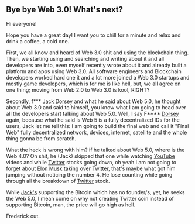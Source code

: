 ## Bye bye Web 3.0! What's next?

Hi everyone!

Hope you have a great day! I want you to chill for a minute and relax and drink a coffee, a cold one.

First, we all know and heard of Web 3.0 shit and using the blockchain thing. Then, we starting using and searching and writing about it and all developers are into, even myself recently wrote about it and already built a platform and apps using Web 3.0. All software engineers and Blockchain developers worked hard one it and a lot more joined a Web 3.0 startups and mostly game developers, which is for me is like hell, but, we all agree on one thing; moving from Web 2.0 to Web 3.0 is kool, RIGHT?

Secondly, f*** [Jack Dorsey](https://twitter.com/jack) and what he said about Web 5.0, he thought about Web 3.0 and said to himself, you know what I am going to head over all the developers start talking about Web 5.0. Well, I say F**** [Dorsey](https://twitter.com/jack) again, because what he said is Web 5 is a fully decentralized IDs for the users, Jack let me tell this: I am going to build the final web and call it "Final Web" fully decentralized network, devices, internet, satellite and the whole thing gonna be from scratch.

What the heck is wrong with him? if he talked about Web 5.0, where is the Web 4.0? Oh shit, he (Jack) skipped that one while watching [YouTube](www.youtube.com) videos and while [Twitter](www.twitter.com) stocks going down, oh yeah I am not going to forget about [Elon Musk](https://twitter.com/elonmusk) taking over [Twitter](www.twitter.com), that's maybe what got him jumping without noticing the number 4. He lose counting while going through all the breakdown of [Twitter](www.twitter.com) stock.

While [Jack's](https://twitter.com/jack) supporting the Bitcoin which has no founder/s, yet, he seeks the Web 5.0, I mean come on why not creating Twitter coin instead of supporting Bitcoin, man, the price will go high as hell.

Frederick out.